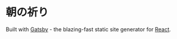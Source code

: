 # 朝の祈り

> 

Built with [Gatsby](https://www.gatsbyjs.org/) - the blazing-fast static site generator for [React](https://facebook.github.io/react/).
